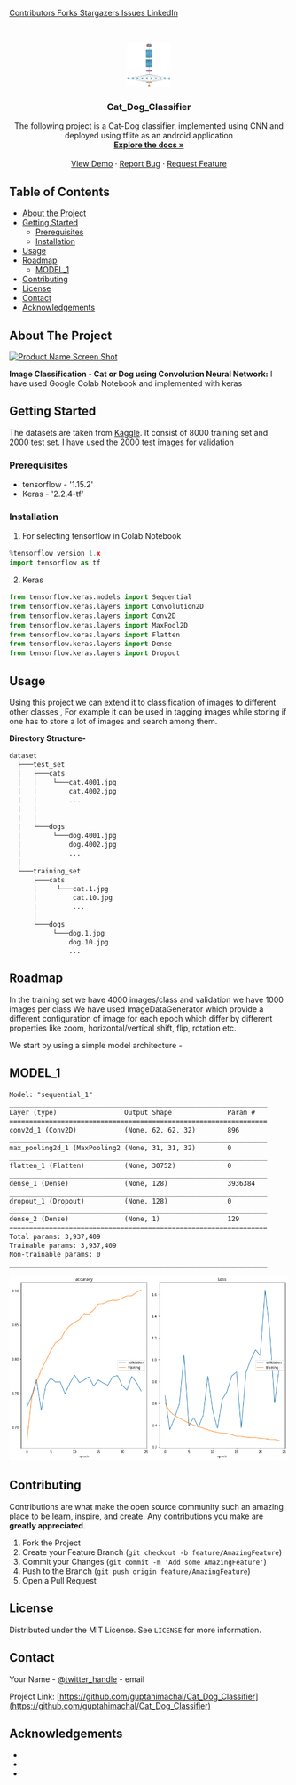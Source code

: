 
<!-- PROJECT SHIELDS -->
<!--
*** I'm using markdown "reference style" links for readability.
*** Reference links are enclosed in brackets [ ] instead of parentheses ( ).
*** See the bottom of this document for the declaration of the reference variables
*** for contributors-url, forks-url, etc. This is an optional, concise syntax you may use.
*** https://www.markdownguide.org/basic-syntax/#reference-style-links
-->
[ Contributors ][contributors-url]
[ Forks ][forks-url]
[ Stargazers ][stars-url]
[ Issues ][issues-url]
[ LinkedIn ][linkedin-url]



<!-- PROJECT LOGO -->
<br />
<p align="center">
  <a href="https://github.com/
           /Cat_Dog_Classifier">
    <img src="images/logo.png" alt="Logo" width="80" height="80">
  </a>

  <h3 align="center">Cat_Dog_Classifier</h3>

  <p align="center">
    The following project is a Cat-Dog classifier, implemented using CNN and deployed using tflite as an android application
    <br />
    <a href="https://github.com/guptahimachal/Cat_Dog_Classifier"><strong>Explore the docs »</strong></a>
    <br />
    <br />
    <a href="https://github.com/guptahimachal/Cat_Dog_Classifier">View Demo</a>
    ·
    <a href="https://github.com/guptahimachal/Cat_Dog_Classifier/issues">Report Bug</a>
    ·
    <a href="https://github.com/guptahimachal/Cat_Dog_Classifier/issues">Request Feature</a>
  </p>
</p>



<!-- TABLE OF CONTENTS -->
## Table of Contents

* [About the Project](#about-the-project)
* [Getting Started](#getting-started)
  * [Prerequisites](#prerequisites)
  * [Installation](#installation)
* [Usage](#usage)
* [Roadmap](#roadmap)
  * [MODEL_1](#MODEL_1)
* [Contributing](#contributing)
* [License](#license)
* [Contact](#contact)
* [Acknowledgements](#acknowledgements)



<!-- ABOUT THE PROJECT -->
## About The Project

[![Product Name Screen Shot][product-screenshot]](https://example.com)


**Image Classification - Cat or Dog using Convolution Neural Network:**
I have used Google Colab Notebook and implemented with keras



<!-- GETTING STARTED -->
## Getting Started
The datasets are taken from [Kaggle][Dataset]. It consist of 8000 training set and 2000 test set.
I have used the 2000 test images for validation
### Prerequisites

* tensorflow - '1.15.2'
* Keras - '2.2.4-tf'

### Installation


1. For selecting tensorflow in  Colab Notebook
```python
%tensorflow_version 1.x
import tensorflow as tf
```
2. Keras
```python
from tensorflow.keras.models import Sequential
from tensorflow.keras.layers import Convolution2D
from tensorflow.keras.layers import Conv2D
from tensorflow.keras.layers import MaxPool2D
from tensorflow.keras.layers import Flatten
from tensorflow.keras.layers import Dense
from tensorflow.keras.layers import Dropout
``` 



<!-- USAGE EXAMPLES -->
## Usage

Using this project we can extend it to classification of images to different other classes , For example it can be used in tagging images while storing if one has to store a lot
of images and search among them.

 **Directory Structure-**
```
dataset
  ├───test_set
  |   ├───cats
  |   |    └───cat.4001.jpg
  |   |        cat.4002.jpg
  |   |        ...
  |   |
  |   |
  |   └───dogs
  |        └───dog.4001.jpg
  |            dog.4002.jpg
  |            ...
  |
  └───training_set
      ├───cats
      |     └───cat.1.jpg
      |         cat.10.jpg
      |         ...
      |
      └───dogs
           └───dog.1.jpg
               dog.10.jpg
               ...
  ```

<!-- ROADMAP -->
## Roadmap

In the training set we have 4000 images/class and validation we have 1000 images per class
We have used ImageDataGenerator which provide a different configuration of image for each epoch which differ by different properties like zoom, horizontal/vertical shift, flip, rotation etc.

We start by using a simple model architecture - 

<!-- MODEL_1 -->
## MODEL_1

```
Model: "sequential_1"
_________________________________________________________________
Layer (type)                 Output Shape              Param #   
=================================================================
conv2d_1 (Conv2D)            (None, 62, 62, 32)        896       
_________________________________________________________________
max_pooling2d_1 (MaxPooling2 (None, 31, 31, 32)        0         
_________________________________________________________________
flatten_1 (Flatten)          (None, 30752)             0         
_________________________________________________________________
dense_1 (Dense)              (None, 128)               3936384   
_________________________________________________________________
dropout_1 (Dropout)          (None, 128)               0         
_________________________________________________________________
dense_2 (Dense)              (None, 1)                 129       
=================================================================
Total params: 3,937,409
Trainable params: 3,937,409
Non-trainable params: 0
_________________________________________________________________
```
<img src="classifier1/loss.png">


<!-- CONTRIBUTING -->
## Contributing

Contributions are what make the open source community such an amazing place to be learn, inspire, and create. Any contributions you make are **greatly appreciated**.

1. Fork the Project
2. Create your Feature Branch (`git checkout -b feature/AmazingFeature`)
3. Commit your Changes (`git commit -m 'Add some AmazingFeature'`)
4. Push to the Branch (`git push origin feature/AmazingFeature`)
5. Open a Pull Request



<!-- LICENSE -->
## License

Distributed under the MIT License. See `LICENSE` for more information.



<!-- CONTACT -->
## Contact

Your Name - [@twitter_handle](https://twitter.com/twitter_handle) - email

Project Link: [https://github.com/guptahimachal/Cat_Dog_Classifier](https://github.com/guptahimachal/Cat_Dog_Classifier)



<!-- ACKNOWLEDGEMENTS -->
## Acknowledgements

* []()
* []()
* []()





<!-- MARKDOWN LINKS & IMAGES -->
<!-- https://www.markdownguide.org/basic-syntax/#reference-style-links -->
[contributors-url]: https://github.com/guptahimachal/Cat_Dog_Classifier/graphs/contributors
[forks-url]: https://github.com/guptahimachal/Cat_Dog_Classifier/network/members
[stars-url]: https://github.com/guptahimachal/Cat_Dog_Classifier/stargazers
[issues-url]: https://github.com/guptahimachal/Cat_Dog_Classifier/issues
[license-url]: https://github.com/guptahimachal/Cat_Dog_Classifier/blob/master/LICENSE.txt
[linkedin-url]: https://linkedin.com/in/guptahimachal
[product-screenshot]: images/screenshot.png
[Dataset]: https://www.kaggle.com/chetankv/dogs-cats-images
